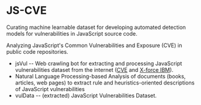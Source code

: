 # JS-CVE
Curating machine learnable dataset for developing automated detection models for vulnerabilities in JavaScript source code.

Analyzing JavaScript's Common Vulnerabilities and Exposure (CVE) in public code repositories.

 - jsVul -- Web crawling bot for extracting and processing JavaScript vulnerabilities dataset from the internet ([CVE](http://cve.mitre.org/) and [X-force IBM](https://exchange.xforce.ibmcloud.com/)).
 - Natural Language Processing-based Analysis of documents (books, articles, web pages) to extract rule and heuristics-oriented descriptions of JavaScript vulnerabilities
 - vulData -- (extracted) JavaScript Vulnerabilities Dataset.
